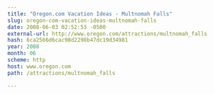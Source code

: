 ```yaml
---
title: "Oregon.com Vacation Ideas - Multnomah Falls"
slug: oregon-com-vacation-ideas-multnomah-falls
date: 2008-06-03 02:52:53 -0500
external-url: http://www.oregon.com/attractions/multnomah_falls
hash: 6ca2566d6cac98d2298b47dc19d34981
year: 2008
month: 06
scheme: http
host: www.oregon.com
path: /attractions/multnomah_falls

---
```



